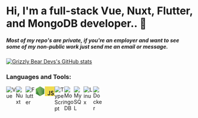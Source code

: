 # Hi, I'm a full-stack Vue, Nuxt, Flutter, and MongoDB developer.. 👋
##### Most of my repo's are private, if you're an employer and want to see some of my non-public work just send me an email or message.

[![Grizzly Bear Devs's GitHub stats](https://github-readme-stats.vercel.app/api?username=grizzlybeardev&show_icons=true)](https://github.com/grizzlybeardev/github-readme-stats) <br>

### Languages and Tools:

<img align="left" alt="Vue" width="26px" src="https://devicon.dev/devicon.git/icons/vuejs/vuejs-original.svg" />
<img align="left" alt="Nuxt" width="26px" src="https://nuxtjs.org/logos/nuxt.svg" />
<img align="left" alt="Flutter" width="26px" src="https://www.andreasnesheim.no/wp-content/uploads/2019/05/logo_flutter_1080px_clr.png" />
<img align="left" alt="Node.js" width="26px" src="https://raw.githubusercontent.com/github/explore/80688e429a7d4ef2fca1e82350fe8e3517d3494d/topics/nodejs/nodejs.png" />
<img align="left" alt="JavaScript" width="26px" src="https://raw.githubusercontent.com/github/explore/80688e429a7d4ef2fca1e82350fe8e3517d3494d/topics/javascript/javascript.png" />
<img align="left" alt="TypeScript" width="26px" src="http://www.software-architects.com/content/images/blog/2016/12/typescript-logo.png" />
<img align="left" alt="MongoDB" width="26px" src="https://devicon.dev/devicon.git/icons/mongodb/mongodb-original.svg" />
<img align="left" alt="MySQL" width="26px" src="https://devicon.dev/devicon.git/icons/mysql/mysql-original.svg" />
<img align="left" alt="Linux" width="26px" src="https://devicon.dev/devicon.git/icons/linux/linux-original.svg" />
<img align="left" alt="Docker" width="26px" src="https://devicon.dev/devicon.git/icons/docker/docker-original.svg" />

[website]: https://grizzlybear.dev
[linkedin]: https://linkedin.com/in/codeSTACKr
